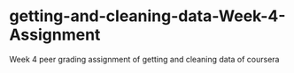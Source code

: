 # getting-and-cleaning-data-Week-4-Assignment
Week 4 peer grading assignment of getting and cleaning data of coursera
